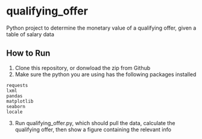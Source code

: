 # qualifying_offer
Python project to determine the monetary value of a qualifying offer, given a table of salary data

## How to Run

1. Clone this repository, or donwload the zip from Github
2. Make sure the python you are using has the following packages installed

```
requests
lxml
pandas
matplotlib
seaborn
locale
```

3. Run qualifying_offer.py, which should pull the data, calculate the qualifying offer, then show a figure containing the relevant info